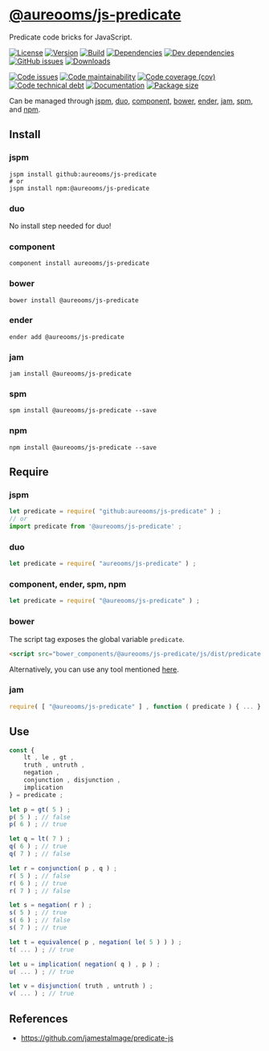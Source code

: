 [@aureooms/js-predicate](https://aureooms.github.io/js-predicate)
==

Predicate code bricks for JavaScript.

[![License](https://img.shields.io/github/license/aureooms/js-predicate.svg)](https://raw.githubusercontent.com/aureooms/js-predicate/main/LICENSE)
[![Version](https://img.shields.io/npm/v/@aureooms/js-predicate.svg)](https://www.npmjs.org/package/@aureooms/js-predicate)
[![Build](https://img.shields.io/travis/aureooms/js-predicate/main.svg)](https://travis-ci.com/aureooms/js-predicate/branches)
[![Dependencies](https://img.shields.io/david/aureooms/js-predicate.svg)](https://david-dm.org/aureooms/js-predicate)
[![Dev dependencies](https://img.shields.io/david/dev/aureooms/js-predicate.svg)](https://david-dm.org/aureooms/js-predicate?type=dev)
[![GitHub issues](https://img.shields.io/github/issues/aureooms/js-predicate.svg)](https://github.com/aureooms/js-predicate/issues)
[![Downloads](https://img.shields.io/npm/dm/@aureooms/js-predicate.svg)](https://www.npmjs.org/package/@aureooms/js-predicate)

[![Code issues](https://img.shields.io/codeclimate/issues/aureooms/js-predicate.svg)](https://codeclimate.com/github/aureooms/js-predicate/issues)
[![Code maintainability](https://img.shields.io/codeclimate/maintainability/aureooms/js-predicate.svg)](https://codeclimate.com/github/aureooms/js-predicate/trends/churn)
[![Code coverage (cov)](https://img.shields.io/codecov/c/gh/aureooms/js-predicate/main.svg)](https://codecov.io/gh/aureooms/js-predicate)
[![Code technical debt](https://img.shields.io/codeclimate/tech-debt/aureooms/js-predicate.svg)](https://codeclimate.com/github/aureooms/js-predicate/trends/technical_debt)
[![Documentation](https://aureooms.github.io/js-predicate//badge.svg)](https://aureooms.github.io/js-predicate//source.html)
[![Package size](https://img.shields.io/bundlephobia/minzip/@aureooms/js-predicate)](https://bundlephobia.com/result?p=@aureooms/js-predicate)

Can be managed through [jspm](https://github.com/jspm/jspm-cli),
[duo](https://github.com/duojs/duo),
[component](https://github.com/componentjs/component),
[bower](https://github.com/bower/bower),
[ender](https://github.com/ender-js/Ender),
[jam](https://github.com/caolan/jam),
[spm](https://github.com/spmjs/spm),
and [npm](https://github.com/npm/npm).

## Install

### jspm
```terminal
jspm install github:aureooms/js-predicate
# or
jspm install npm:@aureooms/js-predicate
```
### duo
No install step needed for duo!

### component
```terminal
component install aureooms/js-predicate
```

### bower
```terminal
bower install @aureooms/js-predicate
```

### ender
```terminal
ender add @aureooms/js-predicate
```

### jam
```terminal
jam install @aureooms/js-predicate
```

### spm
```terminal
spm install @aureooms/js-predicate --save
```

### npm
```terminal
npm install @aureooms/js-predicate --save
```

## Require
### jspm
```js
let predicate = require( "github:aureooms/js-predicate" ) ;
// or
import predicate from '@aureooms/js-predicate' ;
```
### duo
```js
let predicate = require( "aureooms/js-predicate" ) ;
```

### component, ender, spm, npm
```js
let predicate = require( "@aureooms/js-predicate" ) ;
```

### bower
The script tag exposes the global variable `predicate`.
```html
<script src="bower_components/@aureooms/js-predicate/js/dist/predicate.min.js"></script>
```
Alternatively, you can use any tool mentioned [here](http://bower.io/docs/tools/).

### jam
```js
require( [ "@aureooms/js-predicate" ] , function ( predicate ) { ... } ) ;
```

## Use

```js
const {
	lt , le , gt ,
	truth , untruth ,
	negation ,
	conjunction , disjunction ,
	implication
} = predicate ;

let p = gt( 5 ) ;
p( 5 ) ; // false
p( 6 ) ; // true

let q = lt( 7 ) ;
q( 6 ) ; // true
q( 7 ) ; // false

let r = conjunction( p , q ) ;
r( 5 ) ; // false
r( 6 ) ; // true
r( 7 ) ; // false

let s = negation( r ) ;
s( 5 ) ; // true
s( 6 ) ; // false
s( 7 ) ; // true

let t = equivalence( p , negation( le( 5 ) ) ) ;
t( ... ) ; // true

let u = implication( negation( q ) , p ) ;
u( ... ) ; // true

let v = disjunction( truth , untruth ) ;
v( ... ) ; // true
```

## References

  - https://github.com/jamestalmage/predicate-js
